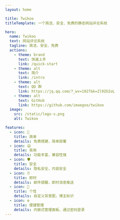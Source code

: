 ```yaml
---
layout: home

title: Twikoo
titleTemplate: 一个简洁、安全、免费的静态网站评论系统

hero:
  name: Twikoo
  text: 网站评论系统
  tagline: 简洁、安全、免费
  actions:
    - theme: brand
      text: 快速上手
      link: /quick-start
    - theme: alt
      text: 简介
      link: /intro
    - theme: alt
      text: QQ 群
      link: https://jq.qq.com/?_wv=1027&k=2l9ZGIoL
    - theme: alt
      text: GitHub
      link: https://github.com/imaegoo/twikoo
  image:
    src: /static/logo-s.png
    alt: Twikoo

features:
  - icon: 🚀
    title: 简单
    details: 免费搭建，简单部署
  - icon: 😃
    title: 易用
    details: 功能丰富，兼容性强
  - icon: 🛡️
    title: 安全
    details: 隐私安全，内容安全
  - icon: ⏰
    title: 即时
    details: 邮件提醒，即时消息推送
  - icon: 🌈
    title: 个性
    details: 自定义背景图，博主标识
  - icon: ⚙️
    title: 便捷管理
    details: 内嵌式管理面板，通过密码登录
---
```

